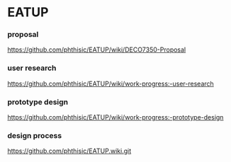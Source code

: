 # EATUP
### proposal

https://github.com/phthisic/EATUP/wiki/DECO7350-Proposal

### user research

https://github.com/phthisic/EATUP/wiki/work-progress:-user-research

### prototype design

https://github.com/phthisic/EATUP/wiki/work-progress:-prototype-design

### design process

https://github.com/phthisic/EATUP.wiki.git


